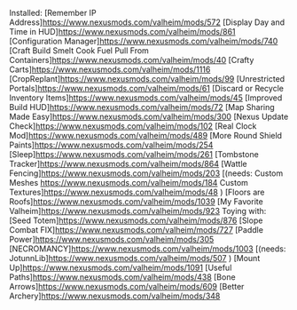 Installed:
[Remember IP Address]https://www.nexusmods.com/valheim/mods/572
[Display Day and Time in HUD]https://www.nexusmods.com/valheim/mods/861
[Configuration Manager]https://www.nexusmods.com/valheim/mods/740
[Craft Build Smelt Cook Fuel Pull From Containers]https://www.nexusmods.com/valheim/mods/40
[Crafty Carts]https://www.nexusmods.com/valheim/mods/1116
[CropReplant]https://www.nexusmods.com/valheim/mods/99
[Unrestricted Portals]https://www.nexusmods.com/valheim/mods/61
[Discard or Recycle Inventory Items]https://www.nexusmods.com/valheim/mods/45
[Improved Build HUD]https://www.nexusmods.com/valheim/mods/72
[Map Sharing Made Easy]https://www.nexusmods.com/valheim/mods/300
[Nexus Update Check]https://www.nexusmods.com/valheim/mods/102
[Real Clock Mod]https://www.nexusmods.com/valheim/mods/489
[More Round Shield Paints]https://www.nexusmods.com/valheim/mods/254
[Sleep]https://www.nexusmods.com/valheim/mods/261
[Tombstone Tracker]https://www.nexusmods.com/valheim/mods/864
[Wattle Fencing]https://www.nexusmods.com/valheim/mods/203
[(needs: Custom Meshes https://www.nexusmods.com/valheim/mods/184 Custom Textures]https://www.nexusmods.com/valheim/mods/48 )
[Floors are Roofs]https://www.nexusmods.com/valheim/mods/1039
[My Favorite Valheim]https://www.nexusmods.com/valheim/mods/923
Toying with:
[Seed Totem]https://www.nexusmods.com/valheim/mods/876
[Slope Combat FIX]https://www.nexusmods.com/valheim/mods/727
[Paddle Power]https://www.nexusmods.com/valheim/mods/305
[NECROMANCY]https://www.nexusmods.com/valheim/mods/1003
[(needs: JotunnLib]https://www.nexusmods.com/valheim/mods/507 )
[Mount Up]https://www.nexusmods.com/valheim/mods/1091
[Useful Paths]https://www.nexusmods.com/valheim/mods/438
[Bone Arrows]https://www.nexusmods.com/valheim/mods/609
[Better Archery]https://www.nexusmods.com/valheim/mods/348
